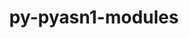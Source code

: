 ---
title: "py-pyasn1-modules"
layout: cache
categories: [package, develop]
meta: {"versions": ["0.2.8"], "compilers": ["gcc@=11.3.0", "gcc@=7.3.1"], "oss": ["amzn2", "ubuntu22.04"], "platforms": ["linux"], "targets": ["ivybridge", "x86_64_v3"], "stacks": ["ml-linux-x86_64-cpu", "ml-linux-x86_64-cuda", "ml-linux-x86_64-rocm"], "num_specs": 11, "num_specs_by_stack": {"ml-linux-x86_64-cpu": 4, "ml-linux-x86_64-rocm": 4, "ml-linux-x86_64-cuda": 4}}
spec_details: [{"hash": "tflwq3jkvcnneqg6vp4pqy7loe3r42du", "compiler": "gcc@=7.3.1", "versions": ["0.2.8"], "os": "amzn2", "platform": "linux", "target": "ivybridge", "variants": ["build_system=python_pip"], "stacks": [], "size": "-", "tarball": "https://binaries.spack.io/develop/build_cache/linux-amzn2-ivybridge/gcc-7.3.1/py-pyasn1-modules-0.2.8/linux-amzn2-ivybridge-gcc-7.3.1-py-pyasn1-modules-0.2.8-tflwq3jkvcnneqg6vp4pqy7loe3r42du.spack"}, {"hash": "xzhz4byockdaz3q4zxw7duyffebnwf5i", "compiler": "gcc@=7.3.1", "versions": ["0.2.8"], "os": "amzn2", "platform": "linux", "target": "ivybridge", "variants": ["build_system=python_pip"], "stacks": [], "size": "-", "tarball": "https://binaries.spack.io/develop/build_cache/linux-amzn2-ivybridge/gcc-7.3.1/py-pyasn1-modules-0.2.8/linux-amzn2-ivybridge-gcc-7.3.1-py-pyasn1-modules-0.2.8-xzhz4byockdaz3q4zxw7duyffebnwf5i.spack"}, {"hash": "cd56o4o7txaeggmdnfwdqbddiigqcqzh", "compiler": "gcc@=7.3.1", "versions": ["0.2.8"], "os": "amzn2", "platform": "linux", "target": "ivybridge", "variants": ["build_system=python_pip"], "stacks": [], "size": "-", "tarball": "https://binaries.spack.io/develop/build_cache/linux-amzn2-ivybridge/gcc-7.3.1/py-pyasn1-modules-0.2.8/linux-amzn2-ivybridge-gcc-7.3.1-py-pyasn1-modules-0.2.8-cd56o4o7txaeggmdnfwdqbddiigqcqzh.spack"}, {"hash": "26wnzcfrmh7inhbuedy7w7wwvctb36ma", "compiler": "gcc@=7.3.1", "versions": ["0.2.8"], "os": "amzn2", "platform": "linux", "target": "x86_64_v3", "variants": [], "stacks": [], "size": "-", "tarball": "https://binaries.spack.io/develop/build_cache/linux-amzn2-x86_64_v3/gcc-7.3.1/py-pyasn1-modules-0.2.8/linux-amzn2-x86_64_v3-gcc-7.3.1-py-pyasn1-modules-0.2.8-26wnzcfrmh7inhbuedy7w7wwvctb36ma.spack"}, {"hash": "47t7wgl56eh74ddkcdf6276wxpsvuisy", "compiler": "gcc@=7.3.1", "versions": ["0.2.8"], "os": "amzn2", "platform": "linux", "target": "x86_64_v3", "variants": [], "stacks": [], "size": "-", "tarball": "https://binaries.spack.io/develop/build_cache/linux-amzn2-x86_64_v3/gcc-7.3.1/py-pyasn1-modules-0.2.8/linux-amzn2-x86_64_v3-gcc-7.3.1-py-pyasn1-modules-0.2.8-47t7wgl56eh74ddkcdf6276wxpsvuisy.spack"}, {"hash": "4mgrt7gxocl6pydq5uyo2m6zes6natgu", "compiler": "gcc@=7.3.1", "versions": ["0.2.8"], "os": "amzn2", "platform": "linux", "target": "x86_64_v3", "variants": ["build_system=python_pip"], "stacks": [], "size": "-", "tarball": "https://binaries.spack.io/develop/build_cache/linux-amzn2-x86_64_v3/gcc-7.3.1/py-pyasn1-modules-0.2.8/linux-amzn2-x86_64_v3-gcc-7.3.1-py-pyasn1-modules-0.2.8-4mgrt7gxocl6pydq5uyo2m6zes6natgu.spack"}, {"hash": "otxdwb5uhzeajmypxwy5taf56hwzdwdd", "compiler": "gcc@=7.3.1", "versions": ["0.2.8"], "os": "amzn2", "platform": "linux", "target": "x86_64_v3", "variants": ["build_system=python_pip"], "stacks": [], "size": "-", "tarball": "https://binaries.spack.io/develop/build_cache/linux-amzn2-x86_64_v3/gcc-7.3.1/py-pyasn1-modules-0.2.8/linux-amzn2-x86_64_v3-gcc-7.3.1-py-pyasn1-modules-0.2.8-otxdwb5uhzeajmypxwy5taf56hwzdwdd.spack"}, {"hash": "d2wxtd65ip3cppqvopbzedmdo5mryjk7", "compiler": "gcc@=11.3.0", "versions": ["0.2.8"], "os": "ubuntu22.04", "platform": "linux", "target": "x86_64_v3", "variants": ["build_system=python_pip"], "stacks": ["ml-linux-x86_64-cpu", "ml-linux-x86_64-rocm", "ml-linux-x86_64-cuda"], "size": "-", "tarball": "https://binaries.spack.io/develop/build_cache/linux-ubuntu22.04-x86_64_v3/gcc-11.3.0/py-pyasn1-modules-0.2.8/linux-ubuntu22.04-x86_64_v3-gcc-11.3.0-py-pyasn1-modules-0.2.8-d2wxtd65ip3cppqvopbzedmdo5mryjk7.spack"}, {"hash": "sstxk33uc7uqhihhwbx7cwo2yapq6kxl", "compiler": "gcc@=11.3.0", "versions": ["0.2.8"], "os": "ubuntu22.04", "platform": "linux", "target": "x86_64_v3", "variants": ["build_system=python_pip"], "stacks": ["ml-linux-x86_64-cpu", "ml-linux-x86_64-rocm", "ml-linux-x86_64-cuda"], "size": "-", "tarball": "https://binaries.spack.io/develop/build_cache/linux-ubuntu22.04-x86_64_v3/gcc-11.3.0/py-pyasn1-modules-0.2.8/linux-ubuntu22.04-x86_64_v3-gcc-11.3.0-py-pyasn1-modules-0.2.8-sstxk33uc7uqhihhwbx7cwo2yapq6kxl.spack"}, {"hash": "3gx2qxfxx32bdf4qsbtfz6syokrkhzio", "compiler": "gcc@=11.3.0", "versions": ["0.2.8"], "os": "ubuntu22.04", "platform": "linux", "target": "x86_64_v3", "variants": ["build_system=python_pip"], "stacks": ["ml-linux-x86_64-cpu", "ml-linux-x86_64-rocm", "ml-linux-x86_64-cuda"], "size": "-", "tarball": "https://binaries.spack.io/develop/build_cache/linux-ubuntu22.04-x86_64_v3/gcc-11.3.0/py-pyasn1-modules-0.2.8/linux-ubuntu22.04-x86_64_v3-gcc-11.3.0-py-pyasn1-modules-0.2.8-3gx2qxfxx32bdf4qsbtfz6syokrkhzio.spack"}, {"hash": "a4zsjcz2cn3u54cijnnqcqiu6ut4xosr", "compiler": "gcc@=11.3.0", "versions": ["0.2.8"], "os": "ubuntu22.04", "platform": "linux", "target": "x86_64_v3", "variants": ["build_system=python_pip"], "stacks": ["ml-linux-x86_64-cpu", "ml-linux-x86_64-rocm", "ml-linux-x86_64-cuda"], "size": "-", "tarball": "https://binaries.spack.io/develop/build_cache/linux-ubuntu22.04-x86_64_v3/gcc-11.3.0/py-pyasn1-modules-0.2.8/linux-ubuntu22.04-x86_64_v3-gcc-11.3.0-py-pyasn1-modules-0.2.8-a4zsjcz2cn3u54cijnnqcqiu6ut4xosr.spack"}]
---